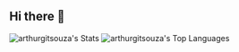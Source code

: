## Hi there 👋

<!--
**arthurgitsouza/arthurgitsouza** is a ✨ _special_ ✨ repository because its `README.md` (this file) appears on your GitHub profile.

Here are some ideas to get you started:

- 🔭 I’m currently working on ...
- 🌱 I’m currently learning ...
- 👯 I’m looking to collaborate on ...
- 🤔 I’m looking for help with ...
- 💬 Ask me about ...
- 📫 How to reach me: ...
- 😄 Pronouns: ...
- ⚡ Fun fact: ...
-->
![arthurgitsouza's Stats](https://github-readme-stats.vercel.app/api?username=arthurgitsouza&theme=blue-green&show_icons=true&hide_border=true&count_private=true)
![arthurgitsouza's Top Languages](https://github-readme-stats.vercel.app/api/top-langs/?username=arthurgitsouza&theme=blue-green&show_icons=true&hide_border=true&layout=compact)
